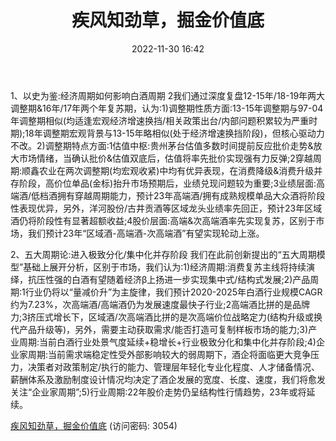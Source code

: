 ﻿---
title: 疾风知劲草，掘金价值底
date: 2022-11-30 16:42
tags:
- 白酒行业
updated: 1970-01-01 08:00:00
---

1、以史为鉴:经济周期如何影响白酒周期
2我们通过深度复盘12-15年/18-19年两大调整期&16年/17年两个年复苏期，认为:1)调整期性质方面:13-15年调整期与97-04年调整期相似(均适逢宏观经济增速换挡/相关政策出台/内部问题积累较为严重时期);18年调整期宏观背景与13-15年略相似(处于经济增速换挡阶段)，但核心驱动力不改。2)调整期特点方面:1估值中枢:贵州茅台估值多数时间提前反应批价走势&放大市场情绪，当确认批价&估值双底后，估值将率先批价实现强有力反弹;2穿越周期:顺鑫农业在两次调整期(均宏观收紧)中均有优异表现，在消费降级&消费升级并存阶段，高价位单品(金标)抬升市场预期后，业绩兑现问题较为重要;3业绩层面:高端酒/低档酒拥有穿越周期能力，预计23年高端酒/拥有成熟规模单品大众酒将阶段性表现优异，另外，洋河股份/古井贡酒等区域龙头业绩率先回正，预计23年区域酒仍将阶段性有显著超额收益;4股价层面:高端&次高端酒率先实现复苏，区别于市场，我们预计23年“区域酒-高端酒-次高端酒”有望实现轮动上涨。
<!-- more -->
2、五大周期论:进入极致分化/集中化并存阶段
我们在此前创新提出的“五大周期模型”基础上展开分析，区别于市场，我们认为:1)经济周期:消费复苏主线将持续演绎，抗压性强的白酒有望随着经济β上扬进一步实现集中式/结构式发展;2)产品周期:1行业仍将以“量减价升”为主旋律，我们预计2020-2025年白酒行业规模CAGR约为7.23%，次高端酒/高端酒仍为发展速度最快子行业;2高端酒比拼的是品牌力;3挤压式增长下，区域酒/次高端酒比拼的是次高端价位战略定力(结构升级或换代产品升级等)，另外，需要主动获取需求/能否打造可复制样板市场的能力;3)产业周期:当前白酒行业处景气度延续+稳增长+行业极致分化和集中化并存阶段;4)企业家周期:当前需求端稳定性受外部影响较大的弱周期下，酒企将面临更大竞争压力，决策者对政策制定/执行的能力、管理层年轻化专业化程度、人才储备情况、薪酬体系及激励制度设计情况均决定了酒企发展的宽度、长度、速度，我们将愈发关注“企业家周期”;5)行业周期:22年股价走势仍呈结构性行情趋势，23年或将延续。

[疾风知劲草，掘金价值底](https://url12.ctfile.com/f/3948612-738835374-5831fd?p=3054)
(访问密码: 3054)

